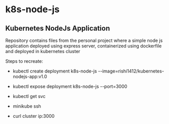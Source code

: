 # k8s-node-js
## Kubernetes NodeJs Application
Repository contains files from the personal project where a simple node js application deployed using express server, containerized using dockerfile and deployed in kubernetes cluster

Steps to recreate:

<!-- creates deployment from image in dockerhub repo -->
* kubectl create deployment k8s-node-js --image=rishi1412/kubernetes-nodejs-app:v1.0
<!-- creates cluster IP and exposes deployment -->
* kubectl expose deployment k8s-node-js --port=3000
<!-- shows the service we created along with clusterr ip and deploymemt -->
* kubectl get svc
<!-- connects to the cluster -->
* minikube ssh
<!-- connects to a pod running inside the cluster and you will be able to see the message from the application -->
* curl cluster ip:3000